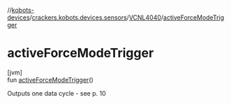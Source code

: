 //[kobots-devices](../../../index.md)/[crackers.kobots.devices.sensors](../index.md)/[VCNL4040](index.md)/[activeForceModeTrigger](active-force-mode-trigger.md)

# activeForceModeTrigger

[jvm]\
fun [activeForceModeTrigger](active-force-mode-trigger.md)()

Outputs one data cycle - see p. 10
